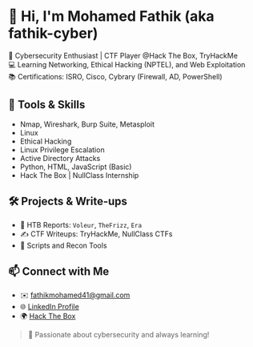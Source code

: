 # 👋 Hi, I'm Mohamed Fathik (aka fathik-cyber)

🔐 Cybersecurity Enthusiast | CTF Player @Hack The Box, TryHackMe  
💻 Learning Networking, Ethical Hacking (NPTEL), and Web Exploitation  
📚 Certifications: ISRO, Cisco, Cybrary (Firewall, AD, PowerShell)

## 🧰 Tools & Skills
- Nmap, Wireshark, Burp Suite, Metasploit
- Linux
- Ethical Hacking
- Linux Privilege Escalation
- Active Directory Attacks
- Python, HTML, JavaScript (Basic)
- Hack The Box | NullClass Internship

## 🛠️ Projects & Write-ups
- 🔎 HTB Reports: `Voleur`, `TheFrizz`, `Era`
- ✍️ CTF Writeups: TryHackMe, NullClass CTFs
- 📁 Scripts and Recon Tools

## 📫 Connect with Me
- ✉️ fathikmohamed41@gmail.com
- 🌐 [LinkedIn Profile](https://linkedin.com/in/fathik-cyber)
- 🌍 [Hack The Box](https://app.hackthebox.com/profile/MohamedFathik)

> 🚀 Passionate about cybersecurity and always learning!
